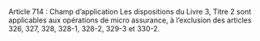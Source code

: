 Article 714 : Champ d’application
Les dispositions du Livre 3, Titre 2 sont applicables aux opérations de micro assurance, à l’exclusion des articles 326, 327, 328, 328-1, 328-2, 329-3 et 330-2.